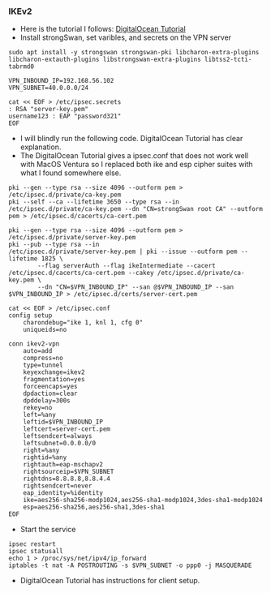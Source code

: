### IKEv2
* Here is the tutorial I follows: [DigitalOcean Tutorial](https://www.digitalocean.com/community/tutorials/how-to-set-up-an-ikev2-vpn-server-with-strongswan-on-ubuntu-22-04) 
* Install strongSwan, set varibles, and secrets on the VPN server
```
sudo apt install -y strongswan strongswan-pki libcharon-extra-plugins libcharon-extauth-plugins libstrongswan-extra-plugins libtss2-tcti-tabrmd0 

VPN_INBOUND_IP=192.168.56.102
VPN_SUBNET=40.0.0.0/24

cat << EOF > /etc/ipsec.secrets
: RSA "server-key.pem"
username123 : EAP "password321"
EOF
```
* I will blindly run the following code. DigitalOcean Tutorial has clear explanation.
* The DigitalOcean Tutorial gives a ipsec.conf that does not work well with MacOS Ventura so I replaced both ike and esp cipher suites with what I found somewhere else.
```
pki --gen --type rsa --size 4096 --outform pem > /etc/ipsec.d/private/ca-key.pem 
pki --self --ca --lifetime 3650 --type rsa --in  /etc/ipsec.d/private/ca-key.pem --dn "CN=strongSwan root CA" --outform pem > /etc/ipsec.d/cacerts/ca-cert.pem

pki --gen --type rsa --size 4096 --outform pem > /etc/ipsec.d/private/server-key.pem 
pki --pub --type rsa --in                        /etc/ipsec.d/private/server-key.pem | pki --issue --outform pem --lifetime 1825 \
        --flag serverAuth --flag ikeIntermediate --cacert /etc/ipsec.d/cacerts/ca-cert.pem --cakey /etc/ipsec.d/private/ca-key.pem \
        --dn "CN=$VPN_INBOUND_IP" --san @$VPN_INBOUND_IP --san $VPN_INBOUND_IP > /etc/ipsec.d/certs/server-cert.pem

cat << EOF > /etc/ipsec.conf
config setup
    charondebug="ike 1, knl 1, cfg 0"
    uniqueids=no

conn ikev2-vpn
    auto=add
    compress=no
    type=tunnel
    keyexchange=ikev2
    fragmentation=yes
    forceencaps=yes 
    dpdaction=clear
    dpddelay=300s
    rekey=no 
    left=%any
    leftid=$VPN_INBOUND_IP
    leftcert=server-cert.pem
    leftsendcert=always
    leftsubnet=0.0.0.0/0 
    right=%any
    rightid=%any
    rightauth=eap-mschapv2
    rightsourceip=$VPN_SUBNET
    rightdns=8.8.8.8,8.8.4.4
    rightsendcert=never 
    eap_identity=%identity 
    ike=aes256-sha256-modp1024,aes256-sha1-modp1024,3des-sha1-modp1024
    esp=aes256-sha256,aes256-sha1,3des-sha1
EOF
```
* Start the service 
```
ipsec restart
ipsec statusall
echo 1 > /proc/sys/net/ipv4/ip_forward 
iptables -t nat -A POSTROUTING -s $VPN_SUBNET -o ppp0 -j MASQUERADE 
```
* DigitalOcean Tutorial has instructions for client setup.